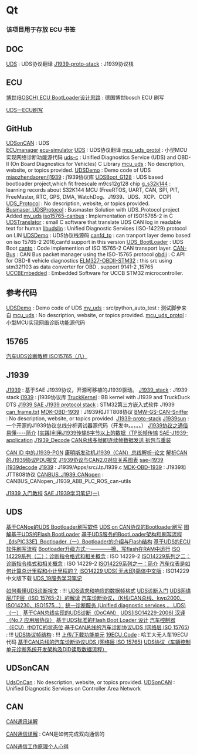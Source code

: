 # Qt
### 该项目用于存放 ECU 书签

## DOC
[UDS](https://github.com/taoynkkx/UDS) : UDS协议翻译 
[J1939-proto-stack](https://github.com/pengnianchun/J1939-proto-stack) : J1939协议栈 


## ECU

[博世(BOSCH) ECU BootLoader设计思路](https://blog.csdn.net/Allen_Spring/article/details/107145344) : 德国博世bosch ECU 刷写 

[UDS—ECU刷写](https://zhuanlan.zhihu.com/p/163058679)


## GitHub
[UDSonCAN](https://github.com/raychow/UDSonCAN) : UDS  
[ECUmanager](https://github.com/nitrousnrg/ECUmanager)
[ecu-simulator](https://github.com/lbenthins/ecu-simulator)
[UDS](https://github.com/taoynkkx/UDS) : UDS协议翻译
[mcu_uds_protol](https://github.com/jiangjie87481/mcu_uds_protol) : 小型MCU实现网络诊断功能源代码
[uds-c](https://github.com/jiangjie87481/uds-c) : Unified Diagnostics Service (UDS) and OBD-II (On Board Diagnostics for Vehicles) C Library
[mcu_uds](https://github.com/miaozhendaoren/mcu_uds) : No description, website, or topics provided.
[UDSDemo](https://github.com/jiangjie87481/UDSDemo) : Demo code of UDS
[miaozhendaoren/j1939](https://github.com/miaozhendaoren/j1939) : j1939协议库
[UDSBoot_G128](https://github.com/ukign/UDSBoot_G128) : UDS based bootloader project,which fit freescale m9cs12g128 chip
[g_s32k144](https://github.com/GreyZhang/g_s32k144) : learning records about S32K144 MCU (FreeRTOS, UART, CAN, SPI, PIT, FreeMaster, RTC, GPS, DMA, WatchDog、J1939、UDS、XCP、CCP)
[UDS_Protocol](https://github.com/Mariale13/UDS_Protocol) : No description, website, or topics provided.
[Busmaser_UDSProtocol](https://github.com/Mariale13/Busmaser_UDSProtocol) : Busmaster Solution with UDS_Protocol project Added
[my_uds](https://github.com/geekyes/my_uds)
[iso15765-canbus](https://github.com/devcoons/iso15765-canbus) : Implementation of ISO15765-2 in C
[UDSTranslator](https://github.com/MrtnsK/UDSTranslator) : small C software that translate UDS CAN log in readable text for human
[libudslin](https://github.com/nxyd/libudslin) : Unified Diagnostic Services (ISO-14229) protocol on LIN
[UDSDemo](https://github.com/ukign/UDSDemo) : UDS协议栈源码
[canfd_tp](https://github.com/ukign/canfd_tp) : can tranport layer demo based on iso 15765-2 2016,canfd support in this version
[UDS_BootLoader](https://github.com/GreenBoxNewEnergy/UDS_BootLoader) : UDS Boot 
[cantp](https://github.com/Hirofeng/cantp) : Code implemention of ISO 15765-2 CAN transport layer. 
[CAN-Bus](https://github.com/gooseberrypi/CAN-Bus) : CAN Bus packet manager using the ISO-15765 protocol 
[obdii](https://github.com/gooseberrypi/obdii) : C API for OBD-II vehicle diagnostics 
[ELM327-OBDII-STM32](https://github.com/ARoozitalab/ELM327-OBDII-STM32) : this src using stm32f103 as data converter for OBD . support 9141-2 ,15765 
[UCCBEmbedded](https://github.com/iwasz/UCCBEmbedded) : Embedded Software for UCCB STM32 microcontroller. 


## 参考代码
[UDSDemo](https://github.com/jiangjie87481/UDSDemo) : Demo code of UDS
[my_uds](https://github.com/geekyes/my_uds) : src/python_auto_test : 测试脚步来自
[mcu_uds](https://github.com/miaozhendaoren/mcu_uds) : No description, website, or topics provided.
[mcu_uds_protol](https://github.com/jiangjie87481/mcu_uds_protol) : 小型MCU实现网络诊断功能源代码 

## 15765
[汽车UDS诊断教程 ISO15765（八）](https://blog.csdn.net/weixin_42019584/article/details/103757810)

## J1939
[J1939](https://github.com/XeiTongXueFlyMe/J1939) : 基于SAE J1939协议，开源可移植的J1939驱动。 
[J1939_stack](https://github.com/mikebailey61/J1939_stack) : J1939 stack 
[j1939](https://github.com/yougukepp/j1939) : j1939协议库 
[TruckKernel](https://github.com/TruckHacking/TruckKernel) : BB kernel with J1939 and TruckDuck DTS 
[J1939 SAE J1939 protocol stack](https://www.stmicroelectronics.com.cn/content/st_com/zh/products/embedded-software/mcu-mpu-embedded-software/stm32-embedded-software/stm32-3rd-party-embedded-software/j1939.html) :  STM32第三方嵌入式软件  J1939 
[can_frame.txt](https://github.com/stevinliang/open-j1939/blob/master/doc/can_frame.txt)
[MDK-OBD-1939](https://github.com/Sampkia/MDK-OBD-1939) : J1939和JTT808协议 
[BMW-GS-CAN-Sniffer](https://github.com/Joezhang1980/BMW-GS-CAN-Sniffer) : No description, website, or topics provided. 
[J1939-proto-stack](https://github.com/pengnianchun/J1939-proto-stack)
[J1939sun](https://github.com/wllis/J1939sun) : 一个开源的J1939协议总线分析调试器源代码（开发中。。。。。） 
[J1939协议之通俗易懂----简介](https://blog.csdn.net/langshi_2011/article/details/90209298)
[[实践]利用J1939传输8字节以上的数据（TP长帧传输](http://www.voidcn.com/article/p-tmysgkeh-bqp.html)
[SAE-J1939-application](http://www.pudn.com/Download/item/id/1476267.html) 
[J1939_Decode](https://github.com/Truck-OBD-Development/J1939_Decode)
[CAN总线多帧即连续帧数据发送 拆包与重装](https://blog.csdn.net/mengqingbin5219/article/details/77970774)

[CAN ID 中的J1939-PGN](https://blog.csdn.net/huan447882949/article/details/79944298)
[康明斯发动机J1939（CAN）总线解析-论文](http://www.doc88.com/p-3847774849418.html)
[解析CAN的J1939协议PDU报文](https://blog.csdn.net/lx2385623371/article/details/78810877)
[J1939协议与CAN2.0对应关系图表](https://blog.csdn.net/langshi_2011/article/details/81560079)
[sae-j1939](https://github.com/cpperrr/sae-j1939)
[j1939decode](https://github.com/jackm/j1939decode)
[J1939](https://github.com/JackZhao2017/J1939/blob/develop/Apps/src/JzJ1939.c) : J1939/Apps/src/JzJ1939.c
[MDK-OBD-1939](https://github.com/Sampkia/MDK-OBD-1939) : J1939和JTT808协议 
[CANBUS_J1939_CANopen](https://github.com/MinMengbin/CANBUS_J1939_CANopen) : CANBUS_CANopen_J1939_ABB_PLC_ROS_can-utils 

[J1939 入门教程](https://blog.whatsroot.xyz/2019/03/31/J1939-introduction/)
[SAE J1939学习笔记(一)](https://www.pianshen.com/article/2945588280/)

## UDS

[基于CANoe的UDS Bootloader刷写软件](https://blog.csdn.net/farmer00/article/details/105587545/)
[UDS on CAN协议的Bootloader刷写](https://zhuanlan.zhihu.com/p/66140683)
[图解基于UDS的Flash BootLoader](https://zhuanlan.zhihu.com/p/69819290)
[基于UDS服务的BootLoader架构和刷写流程](https://zhuanlan.zhihu.com/p/148017247)
[【dsPIC33E】Bootloader（一）Bootloader的介绍与Flash结构](https://blog.csdn.net/u010875635/article/details/84660611)
[基于UDS的ECU软件刷写流程](https://zhuanlan.zhihu.com/p/37645386)
[Bootloader升级方式一————擦、写flash在RAM中运行](https://blog.csdn.net/minyuanxiani/article/details/79913353)
[ISO 14229系列（二）：诊断指令格式和相关概念](https://blog.csdn.net/tfslovexizi/article/details/88524243) : ISO 14229-2
[ISO14229系列之二：诊断指令格式和相关概念](https://www.cnblogs.com/autogeek/p/4458658.html) : ISO 14229-2
[ISO14229系列之一：简介](https://www.cnblogs.com/autogeek/p/4458591.html)
[汽车仪表是如何计算总计里程和小计里程的？](https://www.cnblogs.com/autogeek/p/4225017.html)
[ISO14229 UDS( 无水印)简体中文版](http://www.100gsoft.cn/softdown/4965.html#downaddress) : ISO14229中文版下载
[UDS_19服务学习笔记](https://blog.csdn.net/qq628383/article/details/101150540)

[如何看懂UDS诊断报文](https://www.jianshu.com/p/b5805e734ed6) : !!!
[UDS请求和响应的数据帧格式](https://blog.csdn.net/ChenGuiGan/article/details/87777584)
[UDS诊断入门](https://zhuanlan.zhihu.com/p/37310388)
[UDS网络层/TP层（ISO 15765-2）的解读](https://zhuanlan.zhihu.com/p/44857562)
[汽车诊断协议，（K线/CAN总线、kwp2000、ISO14230、ISO1575...）](https://blog.csdn.net/haha1fan/article/details/78007839)
[统一诊断服务 (Unified diagnostic services ， UDS) （一）](https://zhuanlan.zhihu.com/p/33583593)
[基于CAN总线实现的UDS诊断（DoCAN）](https://zhuanlan.zhihu.com/p/37063798)
[UDS(ISO14229-2006) 汉译（No.7 应用层协议）](https://www.cnblogs.com/isAndyWu/p/9584424.html)
[基于UDS标准的Flash Boot Loader 设计](http://www.fyl-tech.com/nd.jsp?id=59#_np=105_329)
[汽车控制器（ECU）中DTC的状态位](https://mp.weixin.qq.com/s?__biz=MzUyODgyMDI0OQ==&mid=2247483717&idx=2&sn=55e317acf1268f413f082c12b2cfa119&chksm=fa6b3033cd1cb925d9ead4bbb2dade0f9717e38b5818ceda53598d9f41b9f6469dfb8722b950&mpshare=1&scene=1&srcid=0529MTVAi9sTNyQA862pqGHf&pass_ticket=fXKprCqzX9p9OZ9nJFyHAS%2F9MqiG8sEkIcD5esPpqLN3MWs6fob6jp9mteazPgiW#rd)
[基于CAN总线的汽车诊断协议UDS (网络层 ISO 15765)](https://blog.csdn.net/qq_28086637/article/details/73699677) : !!!
[UDS协议帧结构](https://a9school.com/uds-frame_structure/) : !!!
[上传/下载功能单元](https://a9school.com/uds-upload_and_download/)
[19ECU_Code](https://github.com/ShieldQiQi/19ECU_Code) : 哈工大无人车19ECU代码
[基于CAN总线的汽车诊断协议UDS (网络层 ISO 15765)](https://blog.csdn.net/qq_28086637/article/details/73699677)
[UDS协议（车辆控制单元诊断系统开发架构及DID读取数据流程）](https://blog.csdn.net/u012252959/article/details/83154392)


## UDSonCAN
[UdsOnCan](https://github.com/HouiLei/UdsOnCan) : No description, website, or topics provided.
[UDSonCAN](https://github.com/raychow/UDSonCAN) : Unified Diagnostic Services on Controller Area Network

## CAN 

[CAN通讯详解](https://blog.csdn.net/CSDN_Yoa/article/details/81384924)

[CAN通信详解](https://www.cnblogs.com/sgh69/p/11371817.html) : CAN是如何完成双向通信的

[CAN通信工作原理个人心得](https://www.cnblogs.com/dongry/p/9896691.html)

